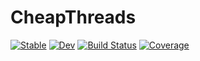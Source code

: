 # CheapThreads

[![Stable](https://img.shields.io/badge/docs-stable-blue.svg)](https://chriselrod.github.io/CheapThreads.jl/stable)
[![Dev](https://img.shields.io/badge/docs-dev-blue.svg)](https://chriselrod.github.io/CheapThreads.jl/dev)
[![Build Status](https://github.com/chriselrod/CheapThreads.jl/workflows/CI/badge.svg)](https://github.com/chriselrod/CheapThreads.jl/actions)
[![Coverage](https://codecov.io/gh/chriselrod/CheapThreads.jl/branch/master/graph/badge.svg)](https://codecov.io/gh/chriselrod/CheapThreads.jl)
